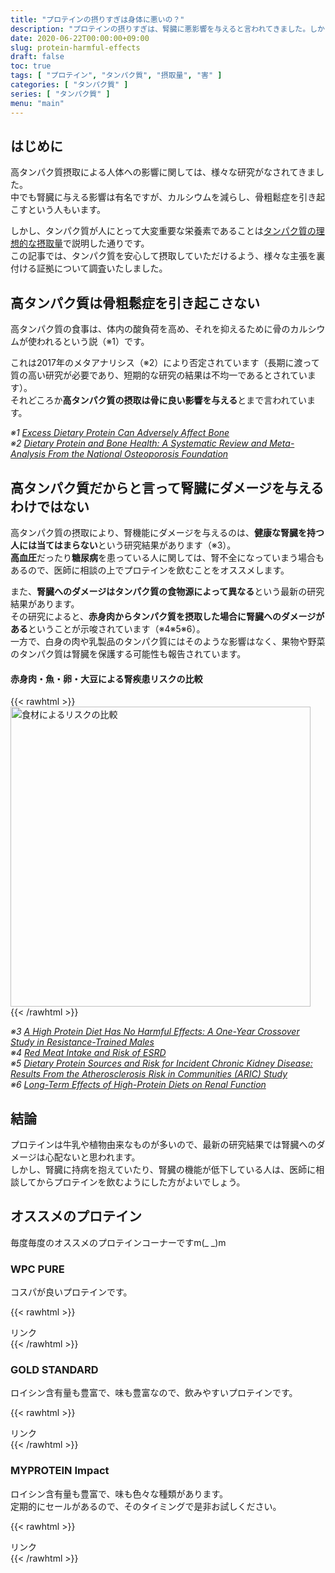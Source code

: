 ```yaml
---
title: "プロテインの摂りすぎは身体に悪いの？"
description: "プロテインの摂りすぎは、腎臓に悪影響を与えると言われてきました。しかし最新の研究結果で、タンパク質の食物源による影響が示唆されています。"
date: 2020-06-22T00:00:00+09:00
slug: protein-harmful-effects
draft: false
toc: true
tags: [ "プロテイン", "タンパク質", "摂取量", "害" ]
categories: [ "タンパク質" ]
series: [ "タンパク質" ]
menu: "main"
---
```


## はじめに

高タンパク質摂取による人体への影響に関しては、様々な研究がなされてきました。  
中でも腎臓に与える影響は有名ですが、カルシウムを減らし、骨粗鬆症を引き起こすという人もいます。  

しかし、タンパク質が人にとって大変重要な栄養素であることは[タンパク質の理想的な摂取量](/post/protein-intake/)で説明した通りです。  
この記事では、タンパク質を安心して摂取していただけるよう、様々な主張を裏付ける証拠について調査いたしました。  

## 高タンパク質は骨粗鬆症を引き起こさない

高タンパク質の食事は、体内の酸負荷を高め、それを抑えるために骨のカルシウムが使われるという説（※1）です。  

これは2017年のメタアナリシス（※2）により否定されています（長期に渡って質の高い研究が必要であり、短期的な研究の結果は不均一であるとされています）。  
それどころか**高タンパク質の摂取は骨に良い影響を与える**とまで言われています。  

*※1 [Excess Dietary Protein Can Adversely Affect Bone](https://pubmed.ncbi.nlm.nih.gov/9614169/)*  
*※2 [Dietary Protein and Bone Health: A Systematic Review and Meta-Analysis From the National Osteoporosis Foundation](https://pubmed.ncbi.nlm.nih.gov/28404575/)*

## 高タンパク質だからと言って腎臓にダメージを与えるわけではない

高タンパク質の摂取により、腎機能にダメージを与えるのは、**健康な腎臓を持つ人には当てはまらない**という研究結果があります（※3）。  
**高血圧**だったり**糖尿病**を患っている人に関しては、腎不全になっていまう場合もあるので、医師に相談の上でプロテインを飲むことをオススメします。  

また、**腎臓へのダメージはタンパク質の食物源によって異なる**という最新の研究結果があります。  
その研究によると、**赤身肉からタンパク質を摂取した場合に腎臓へのダメージがある**ということが示唆されています（※4※5※6）。  
一方で、白身の肉や乳製品のタンパク質にはそのような影響はなく、果物や野菜のタンパク質は腎臓を保護する可能性も報告されています。  

#### 赤身肉・魚・卵・大豆による腎疾患リスクの比較

{{< rawhtml >}}
<img width="480px" src="/img/ASN.2016030248f2.jpg" alt="食材によるリスクの比較" />
{{< /rawhtml >}}

*※3 [A High Protein Diet Has No Harmful Effects: A One-Year Crossover Study in Resistance-Trained Males](https://pubmed.ncbi.nlm.nih.gov/27807480/)*  
*※4 [Red Meat Intake and Risk of ESRD](https://pubmed.ncbi.nlm.nih.gov/27416946/)*  
*※5 [Dietary Protein Sources and Risk for Incident Chronic Kidney Disease: Results From the Atherosclerosis Risk in Communities (ARIC) Study](https://pubmed.ncbi.nlm.nih.gov/28065493/)*  
*※6 [Long-Term Effects of High-Protein Diets on Renal Function](https://www.annualreviews.org/doi/10.1146/annurev-nutr-071714-034426)*

## 結論

プロテインは牛乳や植物由来なものが多いので、最新の研究結果では腎臓へのダメージは心配ないと思われます。  
しかし、腎臓に持病を抱えていたり、腎臓の機能が低下している人は、医師に相談してからプロテインを飲むようにした方がよいでしょう。

## オススメのプロテイン

毎度毎度のオススメのプロテインコーナーですm(_ _)m

### WPC PURE

コスパが良いプロテインです。

{{< rawhtml >}}
<!-- START MoshimoAffiliateEasyLink -->
<script type="text/javascript">
(function(b,c,f,g,a,d,e){b.MoshimoAffiliateObject=a;
b[a]=b[a]||function(){arguments.currentScript=c.currentScript
||c.scripts[c.scripts.length-2];(b[a].q=b[a].q||[]).push(arguments)};
c.getElementById(a)||(d=c.createElement(f),d.src=g,
d.id=a,e=c.getElementsByTagName("body")[0],e.appendChild(d))})
(window,document,"script","//dn.msmstatic.com/site/cardlink/bundle.js","msmaflink");
msmaflink({"n":"リミテスト ホエイプロテイン コーヒー 1kg WPC PURE 人工甘味料 香料 無添加 国産 国内自社工場製造","b":"","t":"","d":"https:\/\/thumbnail.image.rakuten.co.jp","c_p":"\/@0_mall\/limitest\/cabinet","p":["\/imgrc0075849423.jpg","\/item_wpc_moet.jpg","\/07161726\/imgrc0079499125.jpg"],"u":{"u":"https:\/\/item.rakuten.co.jp\/limitest\/70003300\/","t":"rakuten","r_v":""},"aid":{"rakuten":"2035711","yahoo":"2036424"},"eid":"OqY6M","s":"s"});
</script>
<div id="msmaflink-OqY6M">リンク</div>
<!-- MoshimoAffiliateEasyLink END -->
{{< /rawhtml >}}

### GOLD STANDARD

ロイシン含有量も豊富で、味も豊富なので、飲みやすいプロテインです。  

{{< rawhtml >}}
<!-- START MoshimoAffiliateEasyLink -->
<script type="text/javascript">
(function(b,c,f,g,a,d,e){b.MoshimoAffiliateObject=a;
b[a]=b[a]||function(){arguments.currentScript=c.currentScript
||c.scripts[c.scripts.length-2];(b[a].q=b[a].q||[]).push(arguments)};
c.getElementById(a)||(d=c.createElement(f),d.src=g,
d.id=a,e=c.getElementsByTagName("body")[0],e.appendChild(d))})
(window,document,"script","//dn.msmstatic.com/site/cardlink/bundle.js","msmaflink");
msmaflink({"n":"【送料無料】[目玉]【正規代理店】ゴールドスタンダード 100％ ホエイ プロテイン ダブルリッチチョコレート 2.27kgビターな大人のチョコレート味！ プロテイン 女性 Optimum Nutrition オプティマム [Informed choice]","b":"","t":"","d":"https:\/\/thumbnail.image.rakuten.co.jp","c_p":"\/@0_mall\/proteinusa\/cabinet\/item\/o_01","p":["\/op-05126.jpg","\/sub\/op-05126_1.jpg","\/sub\/op-05126_5.jpg"],"u":{"u":"https:\/\/item.rakuten.co.jp\/proteinusa\/op-02866\/","t":"rakuten","r_v":""},"aid":{"rakuten":"2035711","yahoo":"2036424"},"eid":"YU9b4","s":"s"});
</script>
<div id="msmaflink-YU9b4">リンク</div>
<!-- MoshimoAffiliateEasyLink END -->
{{< /rawhtml >}}

### MYPROTEIN Impact

ロイシン含有量も豊富で、味も色々な種類があります。  
定期的にセールがあるので、そのタイミングで是非お試しください。  

{{< rawhtml >}}
<!-- START MoshimoAffiliateEasyLink -->
<script type="text/javascript">
(function(b,c,f,g,a,d,e){b.MoshimoAffiliateObject=a;
b[a]=b[a]||function(){arguments.currentScript=c.currentScript
||c.scripts[c.scripts.length-2];(b[a].q=b[a].q||[]).push(arguments)};
c.getElementById(a)||(d=c.createElement(f),d.src=g,
d.id=a,e=c.getElementsByTagName("body")[0],e.appendChild(d))})
(window,document,"script","//dn.msmstatic.com/site/cardlink/bundle.js","msmaflink");
msmaflink({"n":"マイプロテイン 公式 【MyProtein】　Impact　ホエイプロテイン　（チョコレートシリーズ） 1kg　約40食分【楽天海外直送】","b":"","t":"","d":"https:\/\/thumbnail.image.rakuten.co.jp","c_p":"\/@0_mall\/myprotein\/cabinet","p":["\/it\/10530943_1kg_choc_tp.jpg","\/s\/b2_rank2.jpg","\/io\/iwp_chocolate_1_25kg.jpg"],"u":{"u":"https:\/\/item.rakuten.co.jp\/myprotein\/10530943_1000_chocolate\/","t":"rakuten","r_v":""},"aid":{"rakuten":"2035711","yahoo":"2036424"},"eid":"6KGat","s":"s"});
</script>
<div id="msmaflink-6KGat">リンク</div>
<!-- MoshimoAffiliateEasyLink END -->
{{< /rawhtml >}}
